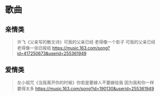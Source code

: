 # 歌曲
## 亲情类
> 许飞《父亲写的散文诗》可我的父亲已经 老得像一个影子 可我的父亲已经老得像一张旧报纸 https://music.163.com/song?id=417250673&userid=255361949

## 爱情类
> 左小祖咒《当我离开你的时候》你若是要嫁人不要嫁给我 因为我和你一样要得太多 https://music.163.com/song?id=190130&userid=255361949
